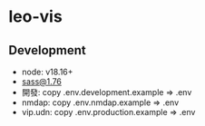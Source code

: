 # leo-vis

## Development

- node: v18.16+
- sass@1.76
- 開發: copy .env.development.example => .env
- nmdap: copy .env.nmdap.example => .env
- vip.udn: copy .env.production.example => .env